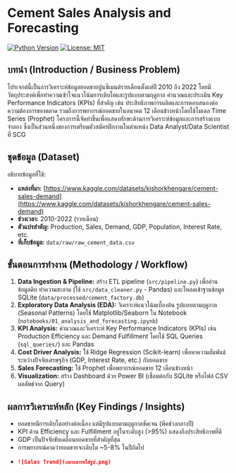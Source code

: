 # Cement Sales Analysis and Forecasting

[![Python Version](https://img.shields.io/badge/Python-3.11%2B-blue)](https://www.python.org/)
[![License: MIT](https://img.shields.io/badge/License-MIT-yellow.svg)](https://opensource.org/licenses/MIT)
## บทนำ (Introduction / Business Problem)

โปรเจกต์นี้เป็นการวิเคราะห์ข้อมูลยอดขายปูนซีเมนต์รายเดือนตั้งแต่ปี 2010 ถึง 2022 โดยมีวัตถุประสงค์เพื่อทำความเข้าใจแนวโน้มการเติบโตและรูปแบบตามฤดูกาล คำนวณและประเมิน Key Performance Indicators (KPIs) ที่สำคัญ เช่น ประสิทธิภาพการผลิตและการตอบสนองต่อความต้องการของตลาด รวมถึงการพยากรณ์ยอดขายในอนาคต 12 เดือนข้างหน้าโดยใช้โมเดล Time Series (Prophet) โครงการนี้จัดทำขึ้นเพื่อแสดงทักษะด้านการวิเคราะห์ข้อมูลและการสร้างแบบจำลอง ซึ่งเป็นส่วนหนึ่งของการเตรียมตัวสมัครฝึกงานในตำแหน่ง Data Analyst/Data Scientist ที่ SCG

## ชุดข้อมูล (Dataset)

อธิบายข้อมูลที่ใช้:
* **แหล่งที่มา:** [https://www.kaggle.com/datasets/kishorkhengare/cement-sales-demand](https://www.kaggle.com/datasets/kishorkhengare/cement-sales-demand)
* **ช่วงเวลา:** 2010-2022 (รายเดือน)
* **ตัวแปรสำคัญ:** Production, Sales, Demand, GDP, Population, Interest Rate, etc.
* **ที่เก็บข้อมูล:** `data/raw/raw_cement_data.csv`

## ขั้นตอนการทำงาน (Methodology / Workflow)

1.  **Data Ingestion & Pipeline:** สร้าง ETL pipeline (`src/pipeline.py`) เพื่ออ่านข้อมูลดิบ ทำความสะอาด (ใช้ `src/data_cleaner.py` - Pandas) และโหลดเข้าฐานข้อมูล SQLite (`data/processed/cement_factory.db`)
2.  **Exploratory Data Analysis (EDA):** วิเคราะห์แนวโน้มเบื้องต้น รูปแบบตามฤดูกาล (Seasonal Patterns) โดยใช้ Matplotlib/Seaborn ใน Notebook (`notebooks/01_analysis_and_forecasting.ipynb`)
3.  **KPI Analysis:** คำนวณและวิเคราะห์ Key Performance Indicators (KPIs) เช่น Production Efficiency และ Demand Fulfillment โดยใช้ SQL Queries (`sql_queries/`) และ Pandas
4.  **Cost Driver Analysis:** ใช้ Ridge Regression (Scikit-learn) เพื่อหาความสัมพันธ์ระหว่างปัจจัยเศรษฐกิจ (GDP, Interest Rate, etc.) กับยอดขาย
5.  **Sales Forecasting:** ใช้ Prophet เพื่อพยากรณ์ยอดขาย 12 เดือนข้างหน้า
6.  **Visualization:** สร้าง Dashboard ด้วย Power BI (เชื่อมต่อกับ SQLite หรือไฟล์ CSV ผลลัพธ์จาก Query)

## ผลการวิเคราะห์หลัก (Key Findings / Insights)


* ยอดขายมีการเติบโตอย่างต่อเนื่อง แต่มีรูปแบบตามฤดูกาลชัดเจน (พีคช่วงกลางปี)
* KPI ด้าน Efficiency และ Fulfillment อยู่ในระดับสูง (>95%) แสดงถึงประสิทธิภาพที่ดี
* GDP เป็นปัจจัยขับเคลื่อนยอดขายที่สำคัญที่สุด
* การพยากรณ์คาดว่ายอดขายจะเติบโต ~5-8% ในปีถัดไป
* 
   ```markdown
   ![Sales Trend](บลาบลารอใส่รูป.png)
